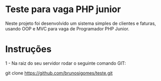 # Teste para vaga PHP junior

Neste projeto foi desenvolvido um sistema simples de clientes e faturas, usando OOP e MVC para vaga de Programador PHP Junior.

# Instruções

1 - Na raiz do seu servidor rodar o seguinte comando GIT:

git clone https://github.com/brunosigomes/teste.git
